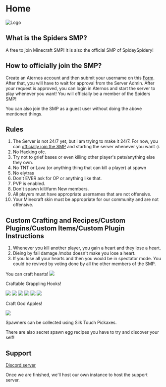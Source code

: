 # Home
<img src="https://i.ibb.co/xDrhHNy/ggg.png" alt="Logo">

## What is the Spiders SMP?
A free to join Minecraft SMP! It is also the official SMP of SpideySpidery!

## How to officially join the SMP?

Create an Aternos account and then submit your username on this [Form](https://my.forms.app/form/61fb787ded8dd61528302e3f). After that, you will have to wait for approval from the Server Admin. 
After your request is approved, you can login in Aternos and start the server to play whenever you want! You will officially be a member of the Spiders SMP! 

You can also join the SMP as a guest user without doing the above mentioned things.

## Rules

1.    The Server is not 24/7 yet, but i am trying to make it 24/7. For now, you can [officially join the SMP](https://spideyspidery.github.io/doc.spidersmp.mc/#how-to-officially-join-the-smp) and starting the server whenever you want :).
2.    No Hacking ofc.
3.    Try not to grief bases or even killing other player's pets/anything else they own.
4.    No TNT or Lava (or anything thing that can kill a player) at spawn
5.    No elytras
6.    Don't EVER ask for OP or anything like that.
7.    PVP is enabled.
8.    Don't spawn kill/farm New members.
9.    All players must have appropriate usernames that are not offensive.
10.   Your Minecraft skin must be appropriate for our community and are not offensive.

## Custom Crafting and Recipes/Custom Plugins/Custom Items/Custom Plugin Instructions

1. Whenever you kill another player, you gain a heart and they lose a heart. 
2. Dieing by fall damage /mobs doesn't make you lose a heart. 
3. If you lose all your hearts and then you would be in spectator mode. You could be revived by voting done by all the other members of the SMP.

You can craft hearts!
<img src="https://cdn.discordapp.com/attachments/917968497802379346/918696501121810442/Heart_Crafting_Recipe_img.png">

Craftable Grappling Hooks!

<img src="https://cdn.discordapp.com/attachments/917968497802379346/918696632416088154/5e7cf9b87067998308277146bb26d856cf792cfd.png">
<img src="https://cdn.discordapp.com/attachments/917968497802379346/918696632621629540/769d6719d3250493fd19c2d778e339ace26b5886.png">
<img src="https://cdn.discordapp.com/attachments/917968497802379346/918696632797782068/2dd35852eb40a3f29033691fb10f3fc6051881d1.png">
<img src="https://cdn.discordapp.com/attachments/917968497802379346/918696632990715924/9e77812246e4a5bca3a9b7e6c5f6a0137ba9f807.png">
<img src="https://cdn.discordapp.com/attachments/917968497802379346/918696633246560296/756229b4fb6667c008547adc28a5e6cc3db983c2.png">
<img src="https://cdn.discordapp.com/attachments/917968497802379346/918696633502400552/0308703ed29cfa232d92b475c2461c00e18a76e2.png">

Craft God Apples!

<img src="https://i.ibb.co/9rr9tPG/image.png">

Spawners can be collected using Silk Touch Pickaxes.

There are also secret spawn egg recipes you have to try and discover your self!

## Support

[Discord server](https://discord.gg/ZrnGQP6p3d)

Once we are finished, we'll host our own instance to host the support server.
